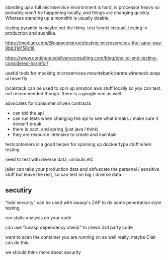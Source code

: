 standing up a full microservice environment is hard, is processor heavy so probably won't be happening locally, and things are changing quickly. Whereas standing up a monolith is usually doable.

testing pyramid is maybe not the thing. test funnel instead. testing in production and suchlike.

https://medium.com/@copyconstruct/testing-microservices-the-sane-way-9bb31d158c16

https://www.continuousdeliveryconsulting.com/blog/end-to-end-testing-considered-harmful/

useful tools for mocking microservices
 mountebank
 karate
 wiremock
 soap ui
 hoverfly
 
localstack can be used to spin up amazon aws stuff locally so you can test. not recommended though.
there is a google one as well

advocates for consumer driven contracts
- can tdd the api
- can run tests when changing the api to see what breaks / make sure it doesn't break
- there is pact, and spring (just java I think)
- they are resource intensive to create and maintain

testcontainers is a good helper for spinning up docker type stuff when testing.

need to test with diverse data, umlauts etc

jailer can take your production data and obfuscate the personal / sensitive stuff but leave the rest, so can test on big / diverse data.

## secutiry 

"bdd security" can be used with owasp's ZAP to do some penetration style testing.

run static analysis on your code

can use "owasp dependency check" to check 3rd party code

want to scan the container you are running on as well really. maybe Clair can do this.

we should think more about security